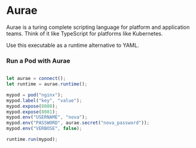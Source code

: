 # Aurae

Aurae is a turing complete scripting language for platform and application teams. Think of it like TypeScript for platforms like Kubernetes.

Use this executable as a runtime alternative to YAML.

### Run a Pod with Aurae

```TypeScript

let aurae = connect();
let runtime = aurae.runtime();

mypod = pod("nginx");
mypod.label("key", "value");
mypod.expose(8080);
mypod.expose(8081);
mypod.env("USERNAME", "nova");
mypod.env("PASSWORD", aurae.secret("nova_password"));
mypod.env("VERBOSE", false);

runtime.run(mypod);

```
